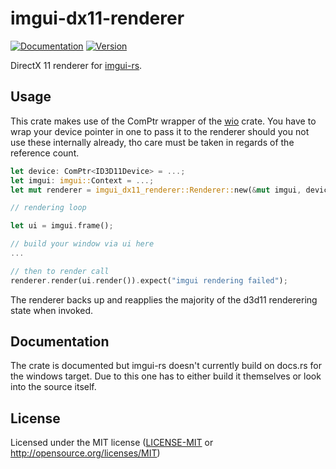 # imgui-dx11-renderer

[![Documentation](https://docs.rs/imgui-dx11-renderer/badge.svg)](https://docs.rs/imgui-dx11-renderer)
[![Version](https://img.shields.io/crates/v/imgui-dx11-renderer.svg)](https://crates.io/crates/imgui-dx11-renderer)

DirectX 11 renderer for [imgui-rs](https://github.com/Gekkio/imgui-rs).

## Usage

This crate makes use of the ComPtr wrapper of the [wio](https://crates.io/crates/wio) crate.
You have to wrap your device pointer in one to pass it to the renderer should you not use these internally already,
tho care must be taken in regards of the reference count.

```rust
let device: ComPtr<ID3D11Device> = ...;
let imgui: imgui::Context = ...;
let mut renderer = imgui_dx11_renderer::Renderer::new(&mut imgui, device.clone()).expect("imgui dx11 renderer creation failed");

// rendering loop

let ui = imgui.frame();

// build your window via ui here
...

// then to render call
renderer.render(ui.render()).expect("imgui rendering failed");
```

The renderer backs up and reapplies the majority of the d3d11 renderering state when invoked.

## Documentation

The crate is documented but imgui-rs doesn't currently build on docs.rs
for the windows target. Due to this one has to either build it
themselves or look into the source itself.

## License

Licensed under the MIT license ([LICENSE-MIT](LICENSE-MIT) or http://opensource.org/licenses/MIT)
